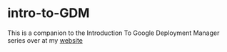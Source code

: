 # intro-to-GDM

This is a companion to the Introduction To Google Deployment Manager series over at my [website](https://sukantamaikap.com/)
